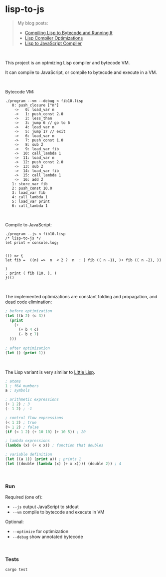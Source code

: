 # lisp-to-js

> My blog posts:
>
> - [Compiling Lisp to Bytecode and Running It](https://healeycodes.com/compiling-lisp-to-bytecode-and-running-it)
> - [Lisp Compiler Optimizations](https://healeycodes.com/lisp-compiler-optimizations)
> - [Lisp to JavaScript Compiler](https://healeycodes.com/lisp-to-javascript-compiler)

<br>

This project is an optmizing Lisp compiler and bytecode VM.

It can compile to JavaScript, or compile to bytecode and execute in a VM.

<br>

Bytecode VM:

```
./program --vm --debug < fib10.lisp
   0: push_closure ["n"]
    ->   0: load_var n
    ->   1: push_const 2.0
    ->   2: less_than
    ->   3: jump 6 // go to 6
    ->   4: load_var n
    ->   5: jump 17 // exit
    ->   6: load_var n
    ->   7: push_const 1.0
    ->   8: sub 2
    ->   9: load_var fib
    ->  10: call_lambda 1
    ->  11: load_var n
    ->  12: push_const 2.0
    ->  13: sub 2
    ->  14: load_var fib
    ->  15: call_lambda 1
    ->  16: add 2
   1: store_var fib
   2: push_const 10.0
   3: load_var fib
   4: call_lambda 1
   5: load_var print
   6: call_lambda 1
```

<br>

Compile to JavaScript:

```
./program --js < fib10.lisp
/* lisp-to-js */
let print = console.log;


(() => {
let fib =  ((n) =>  n  < 2 ?  n  : ( fib (( n -1), )+ fib (( n -2), ))

)
; print ( fib (10, ), )
})()
```

<br>

The implemented optimizations are constant folding and propagation, and dead
code elimination:

```lisp
; before optimization
(let ((b 2) (c 3))
  (print
    (+
      (+ b 4 c)
      (- b c 7)
  )))
 
; after optimization
(let () (print 1))
```

<br>

The Lisp variant is very similar to
[Little Lisp](https://maryrosecook.com/blog/post/little-lisp-interpreter).

```lisp
; atoms
1 ; f64 numbers
a ; symbols

; arithmetic expressions
(+ 1 2) ; 3
(- 1 2) ; -1

; control flow expressions
(< 1 2) ; true
(> 1 2) ; false
(if (< 1 2) (+ 10 10) (+ 10 5)) ; 20

; lambda expressions
(lambda (x) (+ x x)) ; function that doubles

; variable definition
(let ((a 1)) (print a)) ; prints 1
(let ((double (lambda (x) (+ x x)))) (double 2)) ; 4
```

<br>

### Run

Required (one of):

- `--js` output JavaScript to stdout
- `--vm` compile to bytecode and execute in VM

Optional:

- `--optimize` for optimization
- `--debug` show annotated bytecode

<br>

### Tests

```
cargo test
```
